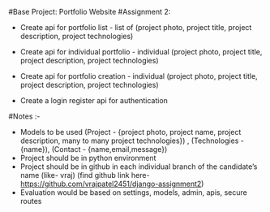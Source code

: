 #Base Project: Portfolio Website
#Assignment 2:
- Create api for portfolio list - list of (project photo, project title, project description, project technologies)

- Create api for individual portfolio - individual (project photo, project title, project description, project technologies) 

- Create api for portfolio creation - individual (project photo, project title, project description, project technologies) 

- Create a login register api for authentication
 

#Notes :- 
- Models to be used (Project - {project photo, project name, project description, many to many project technologies}) , (Technologies - {name}), (Contact - {name,email,message})
- Project should be in python environment
- Project should be in github in each individual branch of the candidate’s name (like- vraj) (find github link here- https://github.com/vrajpatel2451/django-assignment2)
- Evaluation would be based on settings, models, admin, apis, secure routes
